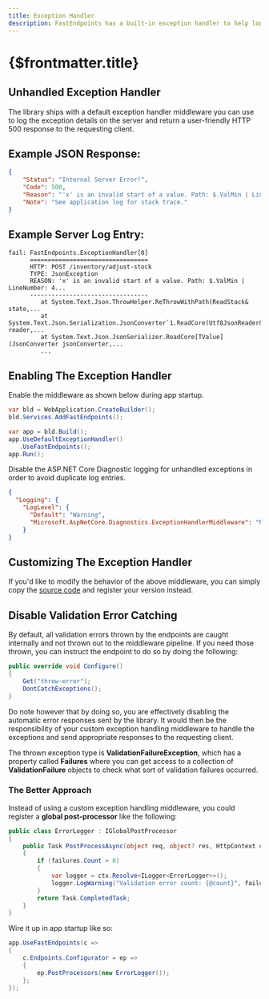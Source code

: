 ```yaml
---
title: Exception Handler
description: FastEndpoints has a built-in exception handler to help log uncaught errors in a convenient manner.
---
```


# {$frontmatter.title}

## Unhandled Exception Handler

The library ships with a default exception handler middleware you can use to log the exception details on the server and return a user-friendly HTTP 500 response to the requesting client.

## Example JSON Response:

```json | title=json
{
	"Status": "Internal Server Error!",
	"Code": 500,
	"Reason": "'x' is an invalid start of a value. Path: $.ValMin | LineNumber: 4...",
	"Note": "See application log for stack trace."
}
```

## Example Server Log Entry:

```
fail: FastEndpoints.ExceptionHandler[0]
      =================================
      HTTP: POST /inventory/adjust-stock
      TYPE: JsonException
      REASON: 'x' is an invalid start of a value. Path: $.ValMin | LineNumber: 4...
      ---------------------------------
         at System.Text.Json.ThrowHelper.ReThrowWithPath(ReadStack& state,...
         at System.Text.Json.Serialization.JsonConverter`1.ReadCore(Utf8JsonReader& reader,...
         at System.Text.Json.JsonSerializer.ReadCore[TValue](JsonConverter jsonConverter,...
         ...
```

## Enabling The Exception Handler

Enable the middleware as shown below during app startup.

```cs |copy|title=Program.cs
var bld = WebApplication.CreateBuilder();
bld.Services.AddFastEndpoints();

var app = bld.Build();
app.UseDefaultExceptionHandler()
   .UseFastEndpoints();
app.Run();
```

Disable the ASP.NET Core Diagnostic logging for unhandled exceptions in order to avoid duplicate log entries.

```json |copy|title=appsettings.json
{
  "Logging": {
    "LogLevel": {
      "Default": "Warning",
      "Microsoft.AspNetCore.Diagnostics.ExceptionHandlerMiddleware": "None" //add this
    }
}
```

## Customizing The Exception Handler
If you'd like to modify the behavior of the above middleware, you can simply copy the [source code](https://github.com/FastEndpoints/Library/blob/main/Src/Library/Extensions/ExceptionHandlerExtensions.cs) and register your version instead.

## Disable Validation Error Catching
By default, all validation errors thrown by the endpoints are caught internally and not thrown out to the middleware pipeline. If you need those thrown, you can instruct the endpoint to do so by doing the following:
```cs title=MyEndpoint.cs
public override void Configure()
{
    Get("throw-error");
    DontCatchExceptions();
}
```
Do note however that by doing so, you are effectively disabling the automatic error responses sent by the library. It would then be the responsibility of your custom exception handling middleware to handle the exceptions and send appropriate responses to the requesting client.

The thrown exception type is **ValidationFailureException**, which has a property called **Failures** where you can get access to a collection of **ValidationFailure** objects to check what sort of validation failures occurred.

### The Better Approach

Instead of using a custom exception handling middleware, you could register a **global post-processor** like the following:

```cs title=ErrorLoggerPostProcessor.cs
public class ErrorLogger : IGlobalPostProcessor
{
    public Task PostProcessAsync(object req, object? res, HttpContext ctx, IReadOnlyCollection<ValidationFailure> failures, CancellationToken ct)
    {
        if (failures.Count > 0)
        {
            var logger = ctx.Resolve<ILogger<ErrorLogger>>();
            logger.LogWarning("Validation error count: {@count}", failures.Count);
        }
        return Task.CompletedTask;
    }
}
```
Wire it up in app startup like so:
```cs title=Program.cs
app.UseFastEndpoints(c =>
{
    c.Endpoints.Configurator = ep =>
    {
        ep.PostProcessors(new ErrorLogger());
    };
});
```